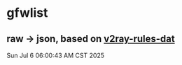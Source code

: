 # gfwlist
## raw -> json, based on [v2ray-rules-dat](https://github.com/Loyalsoldier/v2ray-rules-dat)
Sun Jul  6 06:00:43 AM CST 2025

